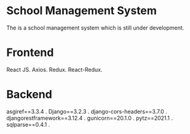 # School Management System

The is a school management system which is still under development.

# Frontend

React JS.
Axios.
Redux.
React-Redux.

# Backend

asgiref==3.3.4 .
Django==3.2.3 .
django-cors-headers==3.7.0 .
djangorestframework==3.12.4 .
gunicorn==20.1.0 .
pytz==2021.1 .
sqlparse==0.4.1 .
